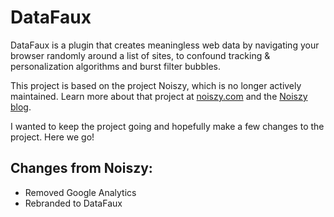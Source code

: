 # DataFaux

DataFaux is a plugin that creates meaningless web data by navigating your browser randomly around a list of sites, to confound tracking & personalization algorithms and burst filter bubbles.

This project is based on the project Noiszy, which is no longer actively maintained. Learn more about that project at [noiszy.com](https://noiszy.com/) and the [Noiszy blog](https://noiszy.com/blog/).

I wanted to keep the project going and hopefully make a few changes to the project. Here we go!

## Changes from Noiszy:
- Removed Google Analytics
- Rebranded to DataFaux
